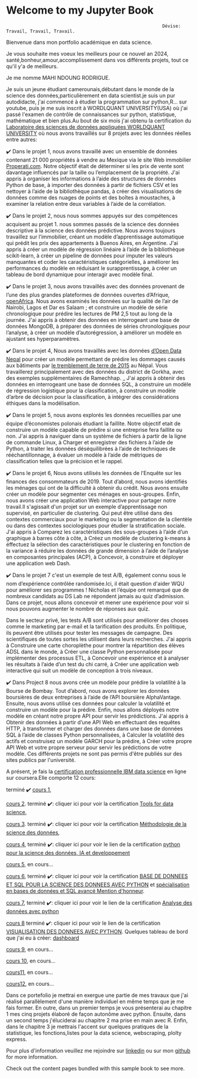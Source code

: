 # Welcome to my Jupyter Book                                      
                                                               Dévise: Travail, Travail, Travail.

Bienvenue dans mon portfolio académique en data science.

Je vous souhaite mes voeux les meilleurs pour ce nouvel an 2024, santé,bonheur,amour,accomplissement dans vos différents projets, tout ce qu'il y'a de meilleurs.

Je me nomme MAHI NDOUNG RODRIGUE.

Je suis un jeune étudiant camerounais,débutant dans le monde de la science des données,particulièrement en data scientist.je suis un pur autodidacte, j'ai commencé à étudier la programmation sur python,R... sur youtube, puis je me suis inscrit à WORDLQUANT UNIVERSITY(USA) où j'ai passé l'examen de contrôle de connaissances sur python, statistique, mathématique et bien plus.Au bout de six mois j'ai obtenu la certification du [Laboratoire des sciences de données appliquées WORLDQUANT UNIVERSITY](https://www.credly.com/badges/1dc81b29-d1cd-4f9f-9804-79d136b33ec3/public_url) où nous avons travaillés sur 8 projets avec les données réelles entre autres:

✔️ Dans le projet 1, nous avons travaillé avec un ensemble de données contenant 21 000 propriétés à vendre au Mexique via le site Web immobilier [Properati.com](https://properati.com/). Notre objectif était de déterminer si les prix de vente sont davantage influencés par la taille ou l’emplacement de la propriété.
J'ai appris à organiser les informations à l’aide des structures de données Python de base, à importer des données à partir de fichiers CSV et les nettoyer à l’aide de la bibliothèque pandas, à créer des visualisations de données comme des nuages de points et des boîtes à moustaches, à examiner la relation entre deux variables à l’aide de la corrélation.

✔️ Dans le projet 2, nous nous sommes appuyés sur des compétences acquisent au projet 1. nous sommes passés de la science des données descriptive à la science des données prédictive. Nous avons toujours travaillez sur l’immobilier, créant un modèle d’apprentissage automatique qui prédit les prix des appartements à Buenos Aires, en Argentine.
J'ai appris à créer un modèle de régression linéaire à l’aide de la bibliothèque scikit-learn, à créer un pipeline de données pour imputer les valeurs manquantes et coder les caractéristiques catégorielles, à améliorer les performances du modèle en réduisant le surapprentissage, à créer un tableau de bord dynamique pour interagir avec modèle final.

✔️ Dans le projet 3, nous avons travaillés avec des données provenant de l’une des plus grandes plateformes de données ouvertes d’Afrique, [openAfrica](https://open.africa/). Nous avons examinés les données sur la qualité de l’air de Nairobi, Lagos et Dar es Salaam ; et construire un modèle de série chronologique pour prédire les lectures de PM 2,5 tout au long de la journée.
J'ai appris à obtenir des données en interrogeant une base de données MongoDB, à préparer des données de séries chronologiques pour l’analyse, à créer un modèle d’autorégression, à améliorer un modèle en ajustant ses hyperparamètres.

✔️ Dans le projet 4, Nous avons travaillés avec les données [d’Open Data Nepal](https://opendatanepal.com/) pour créer un modèle permettant de prédire les dommages causés aux bâtiments par [le tremblement de terre de 2015](https://en.wikipedia.org/wiki/April2015Nepalearthquake) au Népal. Vous travaillerez principalement avec des données du district de Gorkha, avec des exemples supplémentaires de Ramechhap. _
J'ai appris à obtenir des données en interrogeant une base de données SQL, à construire un modèle de régression logistique pour la classification, à construire un modèle d’arbre de décision pour la classification, à intégrer des considérations éthiques dans la modélisation.

✔️ Dans le projet 5, nous avons explorés les données recueillies par une équipe d’économistes polonais étudiant la faillite. Notre objectif etait de construire un modèle capable de prédire si une entreprise fera faillite ou non.
J'ai appris à naviguer dans un système de fichiers à partir de la ligne de commande Linux, à Charger et enregistrer des fichiers à l’aide de Python, à traiter les données déséquilibrées à l’aide de techniques de rééchantillonnage, à évaluer un modèle à l’aide de métriques de classification telles que la précision et le rappel.

✔️ Dans le projet 6, Nous avons utilisés les données de l’Enquête sur les finances des consommateurs de 2019. Tout d’abord, nous avons identifiés les ménages qui ont de la difficulté à obtenir du crédit. Nous avons ensuite créer un modèle pour segmenter ces ménages en sous-groupes. Enfin, nous avons créer une application Web interactive pour partager notre travail.Il s'agissait d'un  projet sur un exemple d’apprentissage non supervisé, en particulier de clustering. Qui peut être utilisé dans des contextes commerciaux pour le marketing ou la segmentation de la clientèle ou dans des contextes sociologiques pour étudier la stratification sociale.
J'ai appris à Comparez les caractéristiques des sous-groupes à l’aide d’un graphique à barres côte à côte, à Créez un modèle de clustering k-means à éffectuez la sélection des caractéristiques pour le clustering en fonction de la variance à réduire les données de grande dimension à l’aide de l’analyse en composantes principales (ACP), à Concevoir, à construire et déployer une application web Dash.

✔️ Dans le projet 7 c'est un exemple de test A/B, également connu sous le nom d’expérience contrôlée randomisée.Ici, il était question d'aider WQU pour améliorer ses programmes ! Nicholas et l’équipe ont remarqué que de nombreux candidats au DS Lab ne répondent jamais au quiz d’admission. Dans ce projet, nous allons concevoir et mener une expérience pour voir si nous pouvons augmenter le nombre de réponses aux quiz.

Dans le secteur privé, les tests A/B sont utilisés pour améliorer des choses comme le marketing par e-mail et la tarification des produits. En politique, ils peuvent être utilisés pour tester les messages de campagne. Des scientifiques de toutes sortes les utilisent dans leurs recherches.
J'ai appris à Construire une carte choroplèthe pour montrer la répartition des élèves ADSL dans le monde, à Créer une classe Python personnalisée pour implémenter des processus ETL, à Concevoir une expérience et à analyser les résultats à l’aide d’un test du chi carré, à Créer une application web interactive qui suit un modèle de conception à trois niveaux.

✔️ Dans Project 8  nous avons crée un modèle pour prédire la volatilité à la Bourse de Bombay.
Tout d’abord, nous avons explorer les données boursières de deux entreprises à l’aide de l’API boursière AlphaVantage. Ensuite, nous avons utilisé ces données pour calculer la volatilité et construire un modèle pour la prédire. Enfin, nous allons déployés notre modèle en créant notre propre API pour servir les prédictions.
J'ai appris à Obtenir des données à partir d’une API Web en effectuant des requêtes HTTP, à transformer et charger des données dans une base de données SQL à l’aide de classes Python personnalisées, à Calculer la volatilité des actifs et construisez un modèle GARCH pour la prédire, à Créer votre propre API Web et votre propre serveur pour servir les prédictions de votre modèle.
Ces différents projets ne sont pas permis d'être publiés sur des sites publics par l'université.


A présent, je fais la [certification professionnelle IBM data science](https://www.coursera.org/professional-certificates/ibm-data-science#courses) en ligne sur coursera.Elle comporte 12 cours:

terminé ✔️ [cours 1](https://www.coursera.org/learn/what-is-datascience?specialization=ibm-data-science),

[cours 2](https://www.coursera.org/learn/open-source-tools-for-data-science?specialization=ibm-data-science).
terminé ✔️: cliquer ici pour voir la  certification [Tools for data science](https://www.credly.com/badges/a6d008df-4d62-420a-86b3-af3af1320b5c/public_url),

[cours 3](https://www.coursera.org/learn/data-science-methodology?specialization=ibm-data-science). 
terminé ✔️: cliquer ici pour voir la  certification [Méthodologie de la science des données](https://www.credly.com/badges/4fe99f93-5d77-42d0-85fa-35dce206578c/public_url ),

[cours 4](https://www.coursera.org/learn/python-for-applied-data-science-ai?specialization=ibm-data-science),
terminé ✔️:  cliquer ici pour voir le lien de  la  certification [python pour la science des données, IA et developpement](https://www.credly.com/badges/b0c02fb7-c868-4cf7-af04-15dd95224692/public_url)



[cours 5](https://www.coursera.org/learn/python-project-for-data-science?specialization=ibm-data-science), en cours...

[cours 6](https://www.coursera.org/learn/sql-data-science?specialization=ibm-data-science),
terminé ✔️: cliquer ici pour voir la  certification [BASE DE DONNEES ET SQL POUR LA SCIENCE DES DONNEES AVEC PYTHON](https://www.credly.com/badges/1add142f-5bf0-43fd-9633-f3021b6efc0e/public_url) et [spécialisation en bases de données et SQL avancé Mention d'honneur](https://coursera.org/share/d5eaa31ecee9dfc7b19413418ab32c0f).

[cours 7](https://www.coursera.org/learn/data-analysis-with-python?specialization=ibm-data-science),
terminé ✔️:  cliquer ici pour voir le lien de la  certification [Analyse des données avec python](https://www.credly.com/badges/0860c256-0d7e-4bbd-8023-847cbe339d4e/public_url)


[cours 8](https://www.coursera.org/learn/python-for-data-visualization?specialization=ibm-data-science)
 terminé ✔️:  cliquer ici pour voir le lien de la  certification [VISUALISATION DES DONNEES AVEC PYTHON](https://www.credly.com/badges/6b0fa382-2f74-47c0-9d9c-566d1e08ec45/public_url).
 Quelques tableau de bord que j'ai eu à créer: [dashboard](https://www.linkedin.com/in/rodrigue-mahi-39466a296/recent-activity/videos/?trk=public_profile-settings_see-all-posts)
 
[cours 9](https://www.coursera.org/learn/machine-learning-with-python?specialization=ibm-data-science), en cours...
 
[cours 10](https://www.coursera.org/learn/applied-data-science-capstone?specialization=ibm-data-science), en cours...

[cours11](https://www.coursera.org/learn/generative-ai-elevate-your-data-science-career?specialization=ibm-data-science), en cours...

[cours12](https://www.coursera.org/learn/career-guide-and-interview-prep-for-data-science-pc?specialization=ibm-data-science), en cours...

Dans ce portefolio je mettrai en exergue une partie de mes travaux que j'ai réalisé parallèlement d'une manière individuel en même temps que je me fais former.
En outre, dans un premier temps je vous présenterai au chapitre 1 mes cinq projets élaboré de façon autonôme avec python.
Ensuite, dans un second temps j'éluciderai au chapitre 2 ma prise en main avec R.
Enfin, dans le chapitre 3 je mettrais l'accent sur quelques pratiques de la statistique, les fonctions,listes pour la data science, webscraping, plolty express.

Pour plus d'information veuillez me rejoindre sur  [linkedin](https://www.linkedin.com/public-profile/settings?trk=d_flagship3_profile_self_view_public_profile) ou sur mon [github](mahi-ndoung-rodrigue (github.com)) for more information.

Check out the content pages bundled with this sample book to see more.

```{tableofcontents}
```
